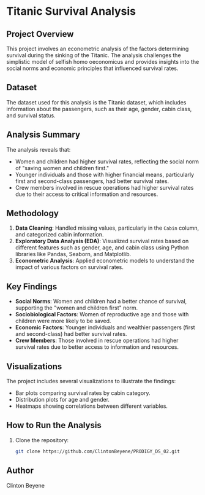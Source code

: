 # Titanic Survival Analysis

## Project Overview
This project involves an econometric analysis of the factors determining survival during the sinking of the Titanic. The analysis challenges the simplistic model of selfish homo oeconomicus and provides insights into the social norms and economic principles that influenced survival rates.

## Dataset
The dataset used for this analysis is the Titanic dataset, which includes information about the passengers, such as their age, gender, cabin class, and survival status.

## Analysis Summary
The analysis reveals that:
- Women and children had higher survival rates, reflecting the social norm of "saving women and children first."
- Younger individuals and those with higher financial means, particularly first and second-class passengers, had better survival rates.
- Crew members involved in rescue operations had higher survival rates due to their access to critical information and resources.

## Methodology
1. **Data Cleaning**: Handled missing values, particularly in the `Cabin` column, and categorized cabin information.
2. **Exploratory Data Analysis (EDA)**: Visualized survival rates based on different features such as gender, age, and cabin class using Python libraries like Pandas, Seaborn, and Matplotlib.
3. **Econometric Analysis**: Applied econometric models to understand the impact of various factors on survival rates.

## Key Findings
- **Social Norms**: Women and children had a better chance of survival, supporting the "women and children first" norm.
- **Sociobiological Factors**: Women of reproductive age and those with children were more likely to be saved.
- **Economic Factors**: Younger individuals and wealthier passengers (first and second-class) had better survival rates.
- **Crew Members**: Those involved in rescue operations had higher survival rates due to better access to information and resources.

## Visualizations
The project includes several visualizations to illustrate the findings:
- Bar plots comparing survival rates by cabin category.
- Distribution plots for age and gender.
- Heatmaps showing correlations between different variables.

## How to Run the Analysis
1. Clone the repository:
   ```bash
   git clone https://github.com/ClintonBeyene/PRODIGY_DS_02.git

## Author
Clinton Beyene
